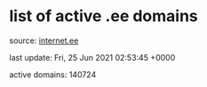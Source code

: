 # list of active .ee domains

source: [internet.ee](https://internet.ee/domains/ee-zone-file)

last update: Fri, 25 Jun 2021 02:53:45 +0000

active domains: 140724
